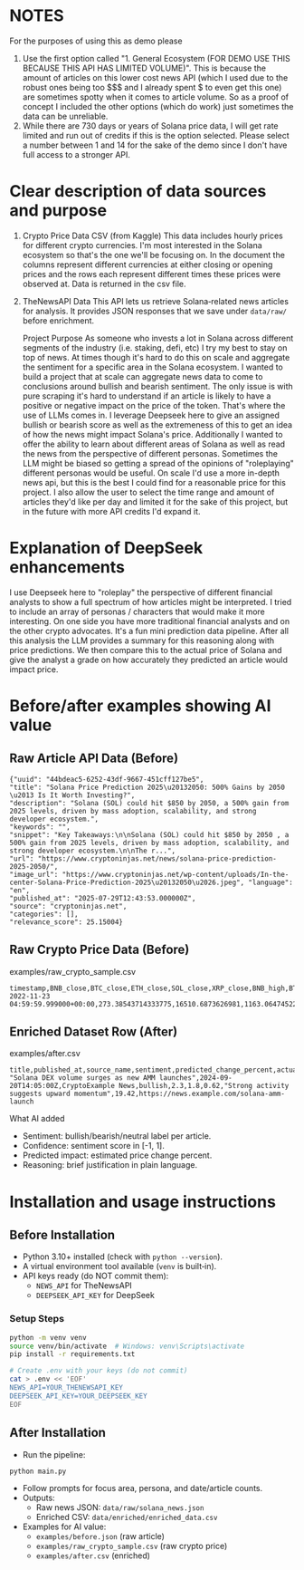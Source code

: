 # NOTES

For the purposes of using this as demo please

1. Use the first option called "1. General Ecosystem (FOR DEMO USE THIS BECAUSE THIS API HAS LIMITED VOLUME)". This is because the amount of articles on this lower cost news API (which I used due to the robust ones being too $$$ and I already spent $ to even get this one) are sometimes spotty when it comes to article volume. So as a proof of concept I included the other options (which do work) just sometimes the data can be unreliable.
2. While there are 730 days or years of Solana price data, I will get rate limited and run out of credits if this is the option selected. Please select a number between 1 and 14 for the sake of the demo since I don't have full access to a stronger API.

# Clear description of data sources and purpose

1. Crypto Price Data CSV (from Kaggle)
   This data includes hourly prices for different crypto currencies. I'm most interested in the Solana ecosystem so that's the one we'll be focusing on. In the document the columns represent different currencies at either closing or opening prices and the rows each represent different times these prices were observed at. Data is returned in the csv file.

2. TheNewsAPI Data
   This API lets us retrieve Solana‑related news articles for analysis. It
   provides JSON responses that we save under `data/raw/` before enrichment.

   Project Purpose
   As someone who invests a lot in Solana across different segments of the industry (i.e. staking, defi, etc) I try my best to stay on top of news. At times though it's hard to do this on scale and aggregate the sentiment for a specific area in the Solana ecosystem. I wanted to build a project that at scale can aggregate news data to come to conclusions around bullish and bearish sentiment. The only issue is with pure scraping it's hard to understand if an article is likely to have a positive or negative impact on the price of the token. That's where the use of LLMs comes in. I leverage Deepseek here to give an assigned bullish or bearish score as well as the extremeness of this to get an idea of how the news might impact Solana's price. Additionally I wanted to offer the ability to learn about different areas of Solana as well as read the news from the perspective of different personas. Sometimes the LLM might be biased so getting a spread of the opinions of "roleplaying" different personas would be useful. On scale I'd use a more in-depth news api, but this is the best I could find for a reasonable price for this project. I also allow the user to select the time range and amount of articles they'd like per day and limited it for the sake of this project, but in the future with more API credits I'd expand it.

# Explanation of DeepSeek enhancements

I use Deepseek here to "roleplay" the perspective of different financial analysts to show a full spectrum of how articles might be interpreted. I tried to include an array of personas / characters that would make it more interesting. On one side you have more traditional financial analysts and on the other crypto advocates. It's a fun mini prediction data pipeline. After all this analysis the LLM provides a summary for this reasoning along with price predictions. We then compare this to the actual price of Solana and give the analyst a grade on how accurately they predicted an article would impact price.

# Before/after examples showing AI value

## Raw Article API Data (Before)

```
{"uuid": "44bdeac5-6252-43df-9667-451cff127be5",
"title": "Solana Price Prediction 2025\u20132050: 500% Gains by 2050 \u2013 Is It Worth Investing?",
"description": "Solana (SOL) could hit $850 by 2050, a 500% gain from 2025 levels, driven by mass adoption, scalability, and strong developer ecosystem.",
"keywords": "",
"snippet": "Key Takeaways:\n\nSolana (SOL) could hit $850 by 2050 , a 500% gain from 2025 levels, driven by mass adoption, scalability, and strong developer ecosystem.\n\nThe r...",
"url": "https://www.cryptoninjas.net/news/solana-price-prediction-2025-2050/",
"image_url": "https://www.cryptoninjas.net/wp-content/uploads/In-the-center-Solana-Price-Prediction-2025\u20132050\u2026.jpeg", "language": "en",
"published_at": "2025-07-29T12:43:53.000000Z",
"source": "cryptoninjas.net",
"categories": [],
"relevance_score": 25.15004}
```

## Raw Crypto Price Data (Before)

examples/raw_crypto_sample.csv

```
timestamp,BNB_close,BTC_close,ETH_close,SOL_close,XRP_close,BNB_high,BTC_high,ETH_high,SOL_high,XRP_high,BNB_low,BTC_low,ETH_low,SOL_low,XRP_low,BNB_open,BTC_open,ETH_open,SOL_open,XRP_open
2022-11-23 04:59:59.999000+00:00,273.38543714333775,16510.6873626981,1163.064745228847,12.917000248738187,0.37785134993630237,274.33225523523885,16568.179278833977,1167.119882870318,13.074110005533974,0.378053320735828,272.9819689389209,16496.73519700166,1161.9242126446738,12.91247400408389,0.3766212732931187,273.97314699324653,16561.33978681142,1165.247344844491,13.050830061742431,0.3771916991045406
```

## Enriched Dataset Row (After)

examples/after.csv

```
title,published_at,source_name,sentiment,predicted_change_percent,actual_change_percent,sentiment_score,reasoning,actual_price_usd,url
"Solana DEX volume surges as new AMM launches",2024-09-20T14:05:00Z,CryptoExample News,bullish,2.3,1.8,0.62,"Strong activity suggests upward momentum",19.42,https://news.example.com/solana-amm-launch
```

What AI added

- Sentiment: bullish/bearish/neutral label per article.
- Confidence: sentiment score in [-1, 1].
- Predicted impact: estimated price change percent.
- Reasoning: brief justification in plain language.

# Installation and usage instructions

## Before Installation

- Python 3.10+ installed (check with `python --version`).
- A virtual environment tool available (`venv` is built‑in).
- API keys ready (do NOT commit them):
  - `NEWS_API` for TheNewsAPI
  - `DEEPSEEK_API_KEY` for DeepSeek

### Setup Steps

```bash
python -m venv venv
source venv/bin/activate  # Windows: venv\Scripts\activate
pip install -r requirements.txt

# Create .env with your keys (do not commit)
cat > .env << 'EOF'
NEWS_API=YOUR_THENEWSAPI_KEY
DEEPSEEK_API_KEY=YOUR_DEEPSEEK_KEY
EOF
```

## After Installation

- Run the pipeline:

```bash
python main.py
```

- Follow prompts for focus area, persona, and date/article counts.
- Outputs:
  - Raw news JSON: `data/raw/solana_news.json`
  - Enriched CSV: `data/enriched/enriched_data.csv`
- Examples for AI value:
  - `examples/before.json` (raw article)
  - `examples/raw_crypto_sample.csv` (raw crypto price)
  - `examples/after.csv` (enriched)
